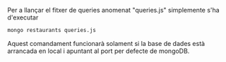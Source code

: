 Per a llançar el fitxer de queries anomenat "queries.js" simplemente s'ha d'executar

```bash
mongo restaurants queries.js
```

Aquest comandament funcionarà solament si la base de dades està arrancada en local i apuntant al port per defecte de mongoDB.
